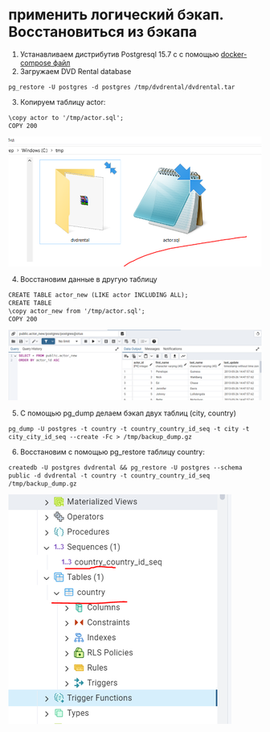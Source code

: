 # применить логический бэкап. Восстановиться из бэкапа

1) Устанавливаем дистрибутив Postgresql 15.7 c с помощью [docker-compose файл](/docker_compose_files/postgresql-15-otus-docker-compose.yml)
2) Загружаем DVD Rental database
```
pg_restore -U postgres -d postgres /tmp/dvdrental/dvdrental.tar
```
3) Копируем таблицу actor:
```
\copy actor to '/tmp/actor.sql';
COPY 200
```
![copy actor](/images/homework9/copy_actor.png "copy actor")

4) Восстановим данные в другую таблицу
```
CREATE TABLE actor_new (LIKE actor INCLUDING ALL);
CREATE TABLE
\copy actor_new from '/tmp/actor.sql';
COPY 200
```
![actor_new](/images/homework9/actor_new.png "actor_new")

5) С помощью pg_dump делаем бэкап двух таблиц (city, country)
```
pg_dump -U postgres -t country -t country_country_id_seq -t city -t city_city_id_seq --create -Fc > /tmp/backup_dump.gz
```

6) Восстановим с помощью pg_restore таблицу country:
```
createdb -U postgres dvdrental && pg_restore -U postgres --schema public -d dvdrental -t country -t country_country_id_seq /tmp/backup_dump.gz
```
![country](/images/homework9/country.png "country")

